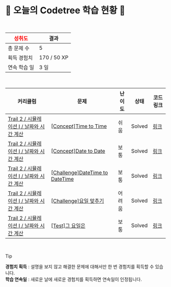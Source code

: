 # 🌲 오늘의 Codetree 학습 현황 🌲

<br />

| <span style="color:red;display:block;text-align:center;"> **성취도**</span> | 결과 |
|---|---|
| 총 문제 수 | 5 |
| 획득 경험치 | 170 / 50 XP |
| 연속 학습 일 | 3 일 |

<br />

|커리큘럼|문제|난이도|상태|코드 링크|
|---|---|---|---|---|
|[Trail 2 / 시뮬레이션 I / 날짜와 시간 계산](https://www.codetree.ai/trail-info/novice-mid/)|[[Concept]Time to Time](https://www.codetree.ai/trails/complete/curated-cards/intro-time-to-time/)|쉬움|Solved|[링크](https://github.com/sentinel8b/Coding_Test/blob/main/250905/Time%20to%20Time/time-to-time.py)|
|[Trail 2 / 시뮬레이션 I / 날짜와 시간 계산](https://www.codetree.ai/trail-info/novice-mid/)|[[Concept]Date to Date](https://www.codetree.ai/trails/complete/curated-cards/intro-date-to-date/)|보통|Solved|[링크](https://github.com/sentinel8b/Coding_Test/blob/main/250905/Date%20to%20Date/date-to-date.py)|
|[Trail 2 / 시뮬레이션 I / 날짜와 시간 계산](https://www.codetree.ai/trail-info/novice-mid/)|[[Challenge]DateTime to DateTime](https://www.codetree.ai/trails/complete/curated-cards/challenge-datetime-to-datetime/)|보통|Solved|[링크](https://github.com/sentinel8b/Coding_Test/blob/main/250905/DateTime%20to%20DateTime/datetime-to-datetime.py)|
|[Trail 2 / 시뮬레이션 I / 날짜와 시간 계산](https://www.codetree.ai/trail-info/novice-mid/)|[[Challenge]요일 맞추기](https://www.codetree.ai/trails/complete/curated-cards/challenge-guess-day-of-week/)|어려움|Solved|[링크](https://github.com/sentinel8b/Coding_Test/blob/main/250905/%EC%9A%94%EC%9D%BC%20%EB%A7%9E%EC%B6%94%EA%B8%B0/guess-day-of-week.py)|
|[Trail 2 / 시뮬레이션 I / 날짜와 시간 계산](https://www.codetree.ai/trail-info/novice-mid/)|[[Test]그 요일은](https://www.codetree.ai/trails/complete/curated-cards/test-the-day-of-the-day/)|보통|Solved|[링크](https://github.com/sentinel8b/Coding_Test/blob/main/250905/%EA%B7%B8%20%EC%9A%94%EC%9D%BC%EC%9D%80/the-day-of-the-day.py)|


<br />

> [!TIP]
> **경험치 획득** : 설명을 보지 않고 해결한 문제에 대해서만 한 번 경험치를 획득할 수 있습니다.  
> **학습 연속일** : 새로운 날에 새로운 경험치를 획득하면 연속일이 인정됩니다.

